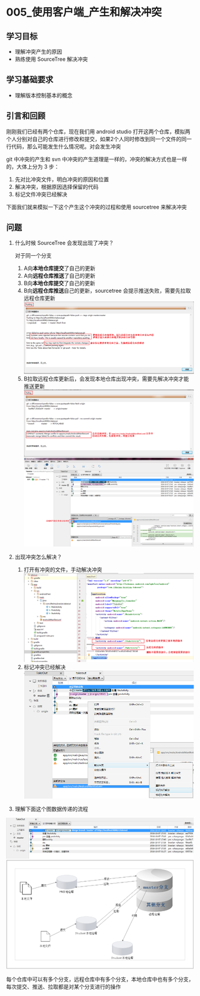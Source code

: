 # 005_使用客户端_产生和解决冲突
## 学习目标
- 理解冲突产生的原因
- 熟练使用 SourceTree 解决冲突

## 学习基础要求
- 理解版本控制基本的概念

## 引言和回顾
刚刚我们已经有两个仓库，现在我们用 android studio 打开这两个仓库，模拟两个人分别对自己的仓库进行修改和提交，如果2个人同时修改到同一个文件的同一行代码，那么可能发生什么情况呢。对会发生冲突

git 中冲突的产生和 svn 中冲突的产生道理是一样的，冲突的解决方式也是一样的，大体上分为 3 步：

1. 先对比冲突文件，明白冲突的原因和位置
2. 解决冲突，根据原因选择保留的代码
3. 标记文件冲突已经解决

下面我们就来模拟一下这个产生这个冲突的过程和使用 sourcetree 来解决冲突

## 问题
1. 什么时候 SourceTree 会发现出现了冲突？

    对于同一个分支

    1. A向**本地仓库提交**了自己的更新
    2. A向**远程仓库推送**了自己的更新
    3. B向**本地仓库提交**了自己的更新
    4. B向**远程仓库推送**自己的更新，sourcetree 会提示推送失败，需要先拉取远程仓库更新
    ![](img/sourcetree001.png)
    5. B拉取远程仓库更新后，会发现本地仓库出现冲突，需要先解决冲突才能推送更新
    ![](img/sourcetree002.png)
    ![](img/sourcetree003.png)

2. 出现冲突怎么解决？
    1. 打开有冲突的文件，手动解决冲突
    ![](img/sourcetree004.png)
    2. 标记冲突已经解决
    ![](img/sourcetree005.png)

3. 理解下面这个图数据传递的流程

![](img/sourcetree006.png)
![](img/sourcetree007.png)

每个仓库中可以有多个分支，远程仓库中有多个分支，本地仓库中也有多个分支，每次提交、推送、拉取都是对某个分支进行的操作

